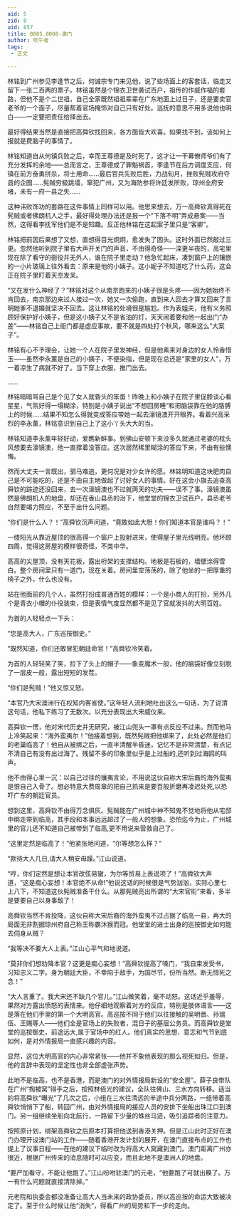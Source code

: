 ```yaml
---
aid: 5
zid: 8
uid: 857
title: 0005.0008-澳门
author: 吹牛者
tags: 
 - 正文

---
```




  林铭到广州参见李逢节之后，何诚宗专门来见他，说了些场面上的客套话，临走又留下一张二百两的票子。林铭虽然是个锦衣卫世袭试百户，祖传的作威作福的套路，但他不是个二世祖，自己全家既然祖祖辈辈在广东地面上过日子，还是要卖官老爷的一个面子，尽量帮着官场掩饰对自己只有好处。巡抚的意思不用多说他也明白——一定要把责任给择出去。

  最好得结果当然是直接把高舜钦找回来，各方面皆大欢喜。如果找不到，该如何上报就是费脑子的事情了。

  林铭知道自从何镇兵败之后，幸而王尊德是及时死了，这才让一干幕僚师爷们有了充分发挥的余地——总而言之，王尊德成了罪魁祸首，李逢节在后方调度支应，何镇在前方奋勇拼杀，将士用命……最后官兵先败后胜，力战旬月，挫败髡贼攻府夺县的企图……髡贼穷极跳墙，窜犯广州，又为海防参将许廷发所败，琼州全府安堵，未有一府一县之失……

  这种讳败饰功的套路在这件事情上同样可以用。他思来想去，万一高舜钦真得死在髡贼或者佛朗机人之手，最好得处理办法还是报一个“下落不明”弄成悬案——当然，这得看李抚军他们是不是知趣。反正他林铭在这起案子里只是“客卿”。

  林铭把前因后果想了又想，直想得目光炯炯，愈发失了困头。这时外面已然敲过三更。忽然他听到院子里有大声开关门的声音，不由得奇怪——深更半夜的，高宅里现在除了看守的衙役并无外人，谁在院子里走动？他急忙起床，凑到窗户上的镶嵌的一小片玻璃上往外看去：原来是他的小姨子。这小妮子不知道吃了什么药，这会正在院子里盯着天空发呆。

  “又在发什么神经了？”林铭对这个从南京跑来的小姨子很是头疼——因为她始终不肯回去，南京那边来过人接过一次，她又一次偷跑，直到来人回去才算又回来了言明她爹不退婚就坚决不回去。这让林铭的处境很是尴尬。作为表姐夫，他有义务照顾好保护好小姨子，但是这小姨子又不是省油的灯，天天闹着要和他一起出门“办差”——林铭自己上衙门都是虚应事故，要不就是四处打个秋风，哪来这么“大案子”。

  林铭有心不予理会，让她一个人在院子里发神经，但是他素来对身边的女人怜香惜玉——虽然李永薰是自己的小姨子，不便染指，但是现在总还是“家里的女人”，万一着凉生了病就不好了。当下穿上衣服，推门出去。

  ……

  林铭暗暗骂自己是个见了女人就昏头的笨蛋！昨晚上和小姨子在院子里促膝谈心看星星，气氛好得一塌糊涂，特别是小姨子说出“不想回房睡”和把脑袋靠在他的胳膊上的时候……结果不知怎么得就变成答应带她一起去濠镜澳开开眼界。看着兴高采烈的李永薰，林铭意识到自己上了这小丫头大大的当。

  林铭知道李永薰年轻好动，爱瞧新鲜事。到佛山安顿下来没多久就通过老婆的枕头风想要去濠镜澳，他一直撑着没答应。这次居然稀里糊涂的答应下来，不由有些懊悔。

  然而大丈夫一言既出，驷马难追，更何况是对少女许的愿。林铭明知道这块肥肉自己是不可能吃的，还是不由自主地做起了讨好女人的事情。好在这会小旗去追查高舜钦的踪迹还没回来，去一次濠镜澳也不过就两天的功夫——误不了事。濠镜澳虽然是佛朗机人的地盘，却还在香山县丞的治下，他堂堂的锦衣卫试百户，县丞老爷自然要竭力照应，不至于出什么问题。

  “你们是什么人？！”高舜钦沉声问道，“竟敢如此大胆！你们知道本官是谁吗？！”

  一缕阳光从靠近屋顶的很高得一个窗户上投射进来，使得屋子里光线明亮。他环顾四周，觉得这房屋的模样很奇怪，不类中华。

  高高的尖屋顶，没有天花板，露出桁架的支撑结构。地板是石板的，墙壁涂得雪白。整个房间里只有一道门，现在关着。房间里空荡荡的，除了他坐的一把厚重的椅子之外，什么也没有。

  站在他面前的几个人，虽然打扮成普通百姓的模样：一个是小商人的打扮，另外几个是青衣小帽的仆役装束，但是表情气度显然都不是见了官就发抖的大明百姓。

  为首的人轻轻点一下头：

  “您是高大人，广东巡按御史。”

  “既然知道，你们还敢冒犯朝廷命官！”高舜钦冷笑着。

  为首的人轻轻笑了笑，拉下了头上的帽子——象变魔术一般，他的脑袋好像立刻脱了一层皮一般，露出短短的发茬。

  “你们是髡贼！”他又惊又怒。

  “本官乃大宋澳洲行在权知内客省使。”这年轻人流利地吐出这么一句话，为了说清这句话，他私下练习了无数次。以充分表现出大宋威仪来。

  高舜钦一愣，他对宋代历史并无研究，被江山兜头一罩有点反应不过来。然而他马上冷笑起来：“海外蛮夷尔！”他接着想到，既然髡贼把他绑来了，此处必然是他们的老巢临高了！他自从被绑之后，一直半清醒半昏迷，记忆不是非常清楚，有点记不清自己有没有出过海了。残留不多的印象里似乎是上过船的,还听到过海鸥的叫声。

  他不由得心里一沉：以自己过往的攘夷言论，不用说这伙自称大宋后裔的海外蛮夷是恨自己入骨了。想必特意大费周章的把自己抓来是要百般折磨再凌迟处死,以恐吓广东的朝廷官员。

  想到这里，高舜钦不由得万念俱灰。髡贼能在广州城中神不知鬼不觉地将他从宅邸中绑走带到临高，其手段和本事远远超过了一般人的想象。恐怕迄今为止，广州城里的官儿还不知道自己被带到了临高,更不用说来营救自己了。

  “这里定然是临高了！”他紧张地问道，“尔等想怎么样？”

  “款待大人几日,请大人稍安毋躁。”江山说道。

  “哼，你们定然是想让本官改弦易辙，为尔等贸易上表说项了！”高舜钦大声道，“这是痴心妄想！本官绝不从命!”他说这话的时候很是气势汹汹，实际心里七上八下，不知道这伙髡贼准备干什么。从那髡贼亮出所谓的“大宋官衔”来看，多半是要要自己以身事敌了！

  高舜钦当然不肯投降，这伙自称大宋后裔的海外蛮夷不过占据了临高一县，再大的局面无非割据琼州府自己称王称霸沐猴而冠。他堂堂的进士出身的巡按御史如何能去伺身从贼？

  “我等决不要大人上表。”江山心平气和地说道。

  “莫非你们想劝降本官？这更是痴心妄想！”高舜钦提高了嗓门，“我自束发受书，习知忠义二字。身为朝廷大臣，不幸陷于敌手，为国尽节，份所当然。断无惜死之念！”

  “大人言重了。我大宋还不缺几个官儿。”江山微笑着，毫不动怒。这话近乎羞辱，果然对方露出愤怒的表情来。他仔细地观察着对方的反应，特别是肢体语言——这是落在他们手里的第一个大明高官。高巡按不同于他们以往接触的吴明晋、孙瑞伍、王赐等人——他们全是官场上的失败者，混日子的基层公务员。而高舜钦是堂堂的巡按御史，前途远大,属于官场中的红人。他们真实的思想、意志和气节到底如何，是对外情报局一直感兴趣的内容。

  显然，这位大明高官的内心非常紧张——他并不象他表现的那么视死如归。但是，他的言辞中表现的坚定性也非全部虚张声势。

  此地不是临高，也不是香港，而是澳门的对外情报局新设的“安全屋”。薛子良带队在广州“掏被窝”得手之后，按照林佰光的建议，全队往佛山、三水方向转移。适当的将高舜钦“曝光”了几次之后，小组在三水往清远的半途中兵分两路，一组带着高舜钦悄悄下了船，转回广州，由对外情报局的接应人员的安排下坐船出珠江口到澳门。另一组继续坐船向北航行，一路留下少量的蛛丝马迹，吸引追踪者的注意力。

  按照原计划，绑架高舜钦之后原本打算把他送到香港关押。但是江山此时正好在澳门办理开设澳门站的工作——随着香港开发计划的展开，在澳门直接布点的工作也提上了议事日程——在他的建议下临时改为将高大人窝藏到澳门。澳门距离广州亦很近，根据广州传来的消息随时可以应变，而且此地不是澳洲人的地盘。

  “要严加看守，不能让他跑了。”江山吩咐驻澳门的元老，“他要跑了可就出糗了。万一有什么问题就直接清除掉。”

  元老院和执委会都没准备让高大人当未来的政协委员，所以高巡按的命运大致被决定了。至于什么时候让他“消失”，得看广州的局势和下一步的走向。


